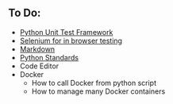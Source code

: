 To Do:
------
+ [Python Unit Test Framework](https://docs.python.org/3/library/unittest.html)
+ [Selenium for in browser testing](https://www.seleniumhq.org/)
+ [Markdown](https://github.com/adam-p/markdown-here/wiki/Markdown-Cheatsheet#links)
+ [Python Standards](https://www.python.org/dev/peps/pep-0008/)
+ Code Editor
+ Docker
  + How to call Docker from python script
  + How to manage many Docker containers

